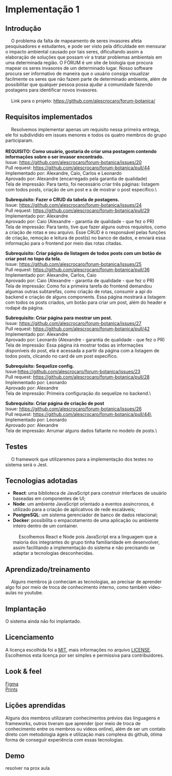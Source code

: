 # Implementação 1
## Introdução
&emsp; O problema da falta de mapeamento de seres invasores afeta pesquisadores e estudantes, e pode ser visto pela dificuldade em mensurar o impacto ambiental causado por tais seres, dificultando assim a elaboração de soluções que possam vir a tratar problemas ambientais em uma determinada região. O FÓRUM é um site de biologia que procura mapear os seres invasores de um determinado lugar. Nosso software procura ser informativo de maneira que o usuário consiga visualizar facilmente os seres que não fazem parte de determinado ambiente, além de possibilitar que qualquer pessoa possa ajudar a comunidade fazendo postagens para identificar novos invasores.
\
\
&emsp; Link para o projeto: https://github.com/alescrocaro/forum-botanica/
## Requisitos implementados
&emsp; Resolvemos implementar apenas um requisito nessa primeira entrega, ele foi subdividido em issues menores e todos os quatro membros do grupo participaram.\
\
**REQUISITO: Como usuário, gostaria de criar uma postagem contendo informações sobre o ser invasor encontrado.** \
Issue: https://github.com/alescrocaro/forum-botanica/issues/20 \
Pull request: https://github.com/alescrocaro/forum-botanica/pull/44 \
Implementado por: Alexandre, Caio, Carlos e Leonardo\
Aprovado por: Alexandre (encarregado pela garantia de qualidade)\
Tela de impressão: Para tanto, foi necessário criar três páginas: listagem com todos posts, criação de um post e a de mostrar o post específico.\

**Subrequisito: Fazer o CRUD da tabela de postagens.** \
Issue: https://github.com/alescrocaro/forum-botanica/issues/24 \
Pull request: https://github.com/alescrocaro/forum-botanica/pull/29 \
Implementado por: Alexandre\
Aprovado por: Caio (Alexandre - garantia de qualidade - que fez o PR)\
Tela de impressão: Para tanto, tive que fazer alguns outros requisitos, como a criação de rotas e seu arquivo. Esse CRUD é o responsável pelas funções de criação, remoção e leitura de post(s) no banco de dados, e enviará essa informação para o frontend por meio das rotas citadas.

**Subrequisito: Criar página de listagem de todos posts com um botão de criar post no topo da tela.** \
Issue: https://github.com/alescrocaro/forum-botanica/issues/25 \
Pull request: https://github.com/alescrocaro/forum-botanica/pull/36 \
Implementado por: Alexandre, Carlos, Caio\
Aprovado por: Caio (Alexandre - garantia de qualidade - que fez o PR)\
Tela de impressão: Como foi a primeira tarefa do frontend demandou algumas outras subtarefas, como criação de rotas, consumir a api do backend e criação de alguns components. Essa página mostrará a listagem com todos os posts criados, um botão para criar um post, além do header e rodapé da página.

**Subrequisito: Criar página para mostrar um post.** \
Issue: https://github.com/alescrocaro/forum-botanica/issues/27 \
Pull request: https://github.com/alescrocaro/forum-botanica/pull/42 \
Implementado por: Alexandre\
Aprovado por: Leonardo (Alexandre - garantia de qualidade - que fez o PR)\
Tela de impressão: Essa página irá mostrar todas as informações disponíveis do post, ela é acessada a partir da página com a listagem de todos posts, clicando no card de um post específico.

**Subrequisito: Sequelize config.** \
Issue:https://github.com/alescrocaro/forum-botanica/issues/23 \
Pull request: https://github.com/alescrocaro/forum-botanica/pull/28 \
Implementado por: Leonardo\
Aprovado por: Alexandre\
Tela de impressão: Primeira configuração do sequelize no backend.\


**Subrequisito: Criar página de criação de post** \
Issue: https://github.com/alescrocaro/forum-botanica/issues/26 \
Pull request: https://github.com/alescrocaro/forum-botanica/pull/44\
Implementado por: Leonardo\
Aprovado por: Alexandre\
Tela de impressão:  Arrumar alguns dados faltante no modelo de posts.\


## Testes
&emsp; O framework que utilizaremos para a implementação dos testes no sistema será o Jest.
## Tecnologias adotadas
 - **React**: uma biblioteca de JavaScript para construir interfaces de usuário baseadas em componentes de UI;
 - **Node**: um ambiente JavaScript orientado a eventos assíncronos, é utilizado para a criação de aplicativos de rede escaláveis;
 - **PostgreSQL**: um sistema gerenciador de banco de dados relacional;
 - **Docker**: possibilita o empacotamento de uma aplicação ou ambiente inteiro dentro de um container.
\
\
&emsp; Escolhemos React e Node pois JavaScript era a linguagem que a maioria dos integrantes do grupo tinha familiaridade em desenvolver, assim facilitando a implementação do sistema e não precisando se adaptar a tecnologias desconhecidas.
## Aprendizado/treinamento
&emsp; Alguns membros já conheciam as tecnologias, ao precisar de aprender algo foi por meio de troca de conhecimento interno, como também vídeo-aulas no youtube.

## Implantação
O sistema ainda não foi implantado.

## Licenciamento
A licença escolhida foi a [MIT](https://choosealicense.com/licenses/mit/), mais informações no arquivo [LICENSE](https://github.com/alescrocaro/forum-botanica/blob/main/LICENSE). Escolhemos esta licença por ser simples e permissiva para contribuidores.

## Look & feel
[Figma](https://www.figma.com/file/47dw3vy9BFAVzXzNb87h7j/ForumBotanica?node-id=1%3A3143) \
[Prints](https://github.com/alescrocaro/forum-botanica/blob/main/frontend/design/ForumBotanica.pdf)

## Lições aprendidas
Alguns dos membros utilizaram conhecimentos prévios das linguagens e frameworks, outros tiveram que aprender (por meio de troca de conhecimento entre os membros ou vídeos online), além de ser um contato direto com metodologia ágeis e utilização mais complexa do github, ótima forma de conseguir experiência com essas tecnologias.

## Demo
resolver na prox aula
